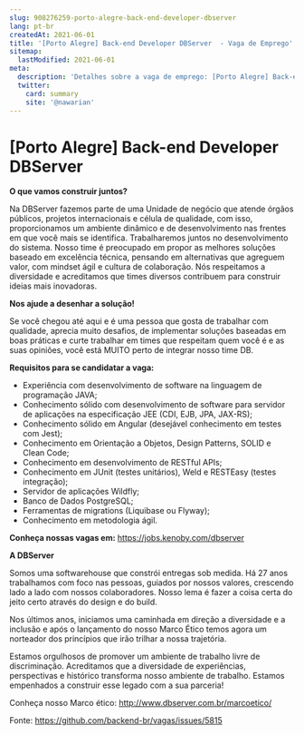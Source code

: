 ```yaml
---
slug: 908276259-porto-alegre-back-end-developer-dbserver
lang: pt-br
createdAt: 2021-06-01
title: '[Porto Alegre] Back-end Developer DBServer  - Vaga de Emprego'
sitemap:
  lastModified: 2021-06-01
meta:
  description: 'Detalhes sobre a vaga de emprego: [Porto Alegre] Back-end Developer DBServer '
  twitter:
    card: summary
    site: '@nawarian'
---
```


# [Porto Alegre] Back-end Developer DBServer 

**O que vamos construir juntos?**

Na DBServer fazemos parte de uma Unidade de negócio que atende órgãos públicos, projetos internacionais e célula de qualidade, com isso, proporcionamos um ambiente dinâmico e de desenvolvimento nas frentes em que você mais se identifica. Trabalharemos juntos no desenvolvimento do sistema. Nosso time é preocupado em propor as melhores soluções baseado em excelência técnica, pensando em alternativas que agreguem valor, com mindset ágil e cultura de colaboração. Nós respeitamos a diversidade e acreditamos que times diversos contribuem para construir ideias mais inovadoras.

**Nos ajude a desenhar a solução!**

Se você chegou até aqui e é uma pessoa que gosta de trabalhar com qualidade, aprecia muito desafios, de implementar soluções baseadas em boas práticas e curte trabalhar em times que respeitam quem você é e as suas opiniões, você está MUITO perto de integrar nosso time DB.

**Requisitos para se candidatar a vaga:**

- Experiência com desenvolvimento de software na linguagem de programação JAVA;
- Conhecimento sólido com desenvolvimento de software para servidor de aplicações na especificação JEE (CDI, EJB, JPA, JAX-RS);
- Conhecimento sólido em Angular (desejável conhecimento em testes com Jest);
- Conhecimento em Orientação a Objetos, Design Patterns, SOLID e Clean Code;
- Conhecimento em desenvolvimento de RESTful APIs;
- Conhecimento em JUnit (testes unitários), Weld e RESTEasy (testes integração);
- Servidor de aplicações Wildfly;
- Banco de Dados PostgreSQL;
- Ferramentas de migrations (Liquibase ou Flyway);
- Conhecimento em metodologia ágil.

**Conheça nossas vagas em:** https://jobs.kenoby.com/dbserver

**A DBServer**

Somos uma softwarehouse que constrói entregas sob medida. Há 27 anos trabalhamos com foco nas pessoas, guiados por nossos valores, crescendo lado a lado com nossos colaboradores. Nosso lema é fazer a coisa certa do jeito certo através do design e do build.

Nos últimos anos, iniciamos uma caminhada em direção a diversidade e a inclusão e após o lançamento do nosso Marco Ético temos agora um norteador dos princípios que irão trilhar a nossa trajetória.

Estamos orgulhosos de promover um ambiente de trabalho livre de discriminação. Acreditamos que a diversidade de experiências, perspectivas e histórico transforma nosso ambiente de trabalho. Estamos empenhados a construir esse legado com a sua parceria!

Conheça nosso Marco ético: http://www.dbserver.com.br/marcoetico/

Fonte: https://github.com/backend-br/vagas/issues/5815